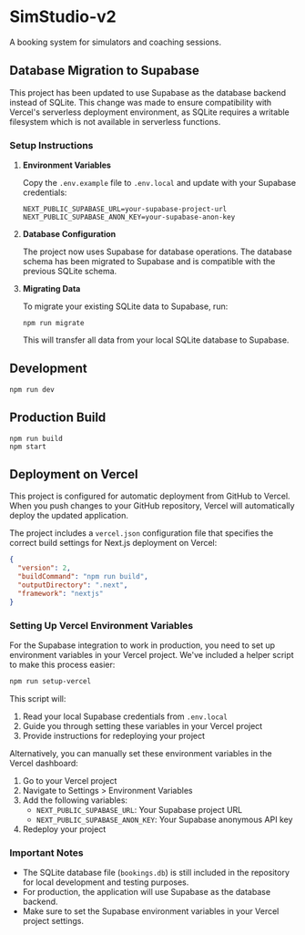 # SimStudio-v2

A booking system for simulators and coaching sessions.

## Database Migration to Supabase

This project has been updated to use Supabase as the database backend instead of SQLite. This change was made to ensure compatibility with Vercel's serverless deployment environment, as SQLite requires a writable filesystem which is not available in serverless functions.

### Setup Instructions

1. **Environment Variables**

   Copy the `.env.example` file to `.env.local` and update with your Supabase credentials:

   ```
   NEXT_PUBLIC_SUPABASE_URL=your-supabase-project-url
   NEXT_PUBLIC_SUPABASE_ANON_KEY=your-supabase-anon-key
   ```

2. **Database Configuration**

   The project now uses Supabase for database operations. The database schema has been migrated to Supabase and is compatible with the previous SQLite schema.

3. **Migrating Data**

   To migrate your existing SQLite data to Supabase, run:

   ```
   npm run migrate
   ```

   This will transfer all data from your local SQLite database to Supabase.

## Development

```
npm run dev
```

## Production Build

```
npm run build
npm start
```

## Deployment on Vercel

This project is configured for automatic deployment from GitHub to Vercel. When you push changes to your GitHub repository, Vercel will automatically deploy the updated application.

The project includes a `vercel.json` configuration file that specifies the correct build settings for Next.js deployment on Vercel:

```json
{
  "version": 2,
  "buildCommand": "npm run build",
  "outputDirectory": ".next",
  "framework": "nextjs"
}
```

### Setting Up Vercel Environment Variables

For the Supabase integration to work in production, you need to set up environment variables in your Vercel project. We've included a helper script to make this process easier:

```bash
npm run setup-vercel
```

This script will:
1. Read your local Supabase credentials from `.env.local`
2. Guide you through setting these variables in your Vercel project
3. Provide instructions for redeploying your project

Alternatively, you can manually set these environment variables in the Vercel dashboard:
1. Go to your Vercel project
2. Navigate to Settings > Environment Variables
3. Add the following variables:
   - `NEXT_PUBLIC_SUPABASE_URL`: Your Supabase project URL
   - `NEXT_PUBLIC_SUPABASE_ANON_KEY`: Your Supabase anonymous API key
4. Redeploy your project

### Important Notes

- The SQLite database file (`bookings.db`) is still included in the repository for local development and testing purposes.
- For production, the application will use Supabase as the database backend.
- Make sure to set the Supabase environment variables in your Vercel project settings.

